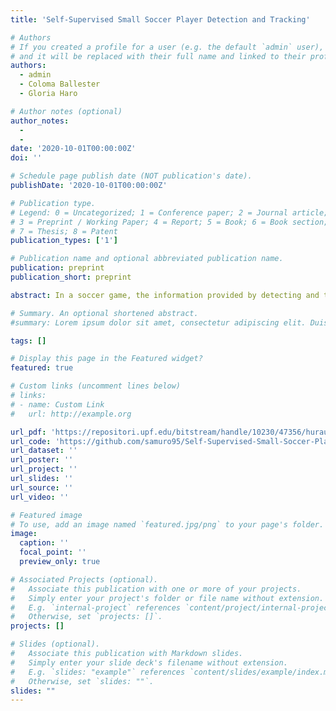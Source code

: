 ```yaml
---
title: 'Self-Supervised Small Soccer Player Detection and Tracking'

# Authors
# If you created a profile for a user (e.g. the default `admin` user), write the username (folder name) here
# and it will be replaced with their full name and linked to their profile.
authors:
  - admin
  - Coloma Ballester
  - Gloria Haro

# Author notes (optional)
author_notes:
  - 
  - 
date: '2020-10-01T00:00:00Z'
doi: ''

# Schedule page publish date (NOT publication's date).
publishDate: '2020-10-01T00:00:00Z'

# Publication type.
# Legend: 0 = Uncategorized; 1 = Conference paper; 2 = Journal article;
# 3 = Preprint / Working Paper; 4 = Report; 5 = Book; 6 = Book section;
# 7 = Thesis; 8 = Patent
publication_types: ['1']

# Publication name and optional abbreviated publication name.
publication: preprint
publication_short: preprint

abstract: In a soccer game, the information provided by detecting and tracking brings crucial clues to further analyze and understand some tactical aspects of the game, including individual and team actions. State-of-the-art tracking algorithms achieve impressive results in scenarios on which they have been trained for, but they fail in challenging ones such as soccer games. This is frequently due to the player small relative size and the similar appearance among players of the same team. Although a straightforward solution would be to retrain these models by using a more specific dataset, the lack of such publicly available annotated datasets entails searching for other effective solutions. In this work, we propose a self-supervised pipeline which is able to detect and track low-resolution soccer players under different recording conditions without any need of ground-truth data. Extensive quantitative and qualitative experimental …

# Summary. An optional shortened abstract.
#summary: Lorem ipsum dolor sit amet, consectetur adipiscing elit. Duis posuere tellus ac convallis placerat. Proin tincidunt magna sed ex sollicitudin condimentum.

tags: []

# Display this page in the Featured widget?
featured: true

# Custom links (uncomment lines below)
# links:
# - name: Custom Link
#   url: http://example.org

url_pdf: 'https://repositori.upf.edu/bitstream/handle/10230/47356/hurault_mmsports_self.pdf?sequence=1&isAllowed=y'
url_code: 'https://github.com/samuro95/Self-Supervised-Small-Soccer-Player-Detection-Tracking'
url_dataset: ''
url_poster: ''
url_project: ''
url_slides: ''
url_source: ''
url_video: ''

# Featured image
# To use, add an image named `featured.jpg/png` to your page's folder.
image:
  caption: ''
  focal_point: ''
  preview_only: true

# Associated Projects (optional).
#   Associate this publication with one or more of your projects.
#   Simply enter your project's folder or file name without extension.
#   E.g. `internal-project` references `content/project/internal-project/index.md`.
#   Otherwise, set `projects: []`.
projects: []

# Slides (optional).
#   Associate this publication with Markdown slides.
#   Simply enter your slide deck's filename without extension.
#   E.g. `slides: "example"` references `content/slides/example/index.md`.
#   Otherwise, set `slides: ""`.
slides: ""
---
```


